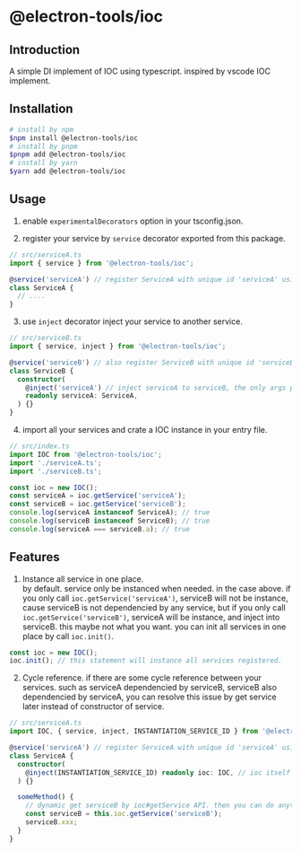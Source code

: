 # @electron-tools/ioc

## Introduction

A simple DI implement of IOC using typescript. inspired by vscode IOC implement.

## Installation

```bash
# install by npm
$npm install @electron-tools/ioc
# install by pnpm
$pnpm add @electron-tools/ioc
# install by yarn
$yarn add @electron-tools/ioc
```

## Usage

1. enable `experimentalDecorators` option in your tsconfig.json.

2. register your service by `service` decorator exported from this package.

```ts
// src/serviceA.ts
import { service } from '@electron-tools/ioc';

@service('serviceA') // register ServiceA with unique id 'serviceA' using service decorator exported by this package.
class ServiceA {
  // ....
}
```

3. use `inject` decorator inject your service to another service.

```ts
// src/serviceB.ts
import { service, inject } from '@electron-tools/ioc';

@service('serviceB') // also register ServiceB with unique id 'serviceB'
class ServiceB {
  constructor(
    @inject('serviceA') // inject serviceA to serviceB, the only args passed to inject is the service unique id.
    readonly serviceA: ServiceA,
  ) {}
}
```

4. import all your services and crate a IOC instance in your entry file.

```ts
// src/index.ts
import IOC from '@electron-tools/ioc';
import './serviceA.ts';
import './serviceB.ts';

const ioc = new IOC();
const serviceA = ioc.getService('serviceA');
const serviceB = ioc.getService('serviceB');
console.log(serviceA instanceof ServiceA); // true
console.log(serviceB instanceof ServiceB); // true
console.log(serviceA === serviceB.a); // true
```

## Features

1. Instance all service in one place.  
   by default. service only be instanced when needed. in the case above. if you only call `ioc.getService('serviceA')`, serviceB will not be instance, cause serviceB is not dependencied by any service, but if you only call `ioc.getService('serviceB')`, serviceA will be instance, and inject into serviceB. this maybe not what you want. you can init all services in one place by call `ioc.init()`.

```ts
const ioc = new IOC();
ioc.init(); // this statement will instance all services registered.
```

2. Cycle reference.
   if there are some cycle reference between your services. such as serviceA dependencied by serviceB, serviceB also dependencied by serviceA, you can resolve this issue by get service later instead of constructor of service.

```ts
// src/serviceA.ts
import IOC, { service, inject, INSTANTIATION_SERVICE_ID } from '@electron-tools/ioc';

@service('serviceA') // register ServiceA with unique id 'serviceA' using service decorator exported by ioc.
class ServiceA {
  constructor(
    @inject(INSTANTIATION_SERVICE_ID) readonly ioc: IOC, // ioc itself is also a service can be injected.
  ) {}

  someMethod() {
    // dynamic get serviceB by ioc#getService API. then you can do anything what serviceB can do.
    const serviceB = this.ioc.getService('serviceB');
    serviceB.xxx;
  }
}
```
